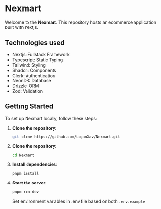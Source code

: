 # Nexmart

Welcome to the **Nexmart**. This repository hosts an ecommerce application built with nextjs.

## Technologies used

- Nextjs: Fullstack Framework
- Typescript: Static Typing
- Tailwind: Styling
- Shadcn: Components
- Clerk: Authentication
- NeonDB: Database
- Drizzle: ORM
- Zod: Validation

## Getting Started

To set up Nexmart locally, follow these steps:

1. **Clone the repository**:

   ```bash
   git clone https://github.com/LoganXav/Nexmart.git
   ```

2. **Clone the repository**:

   ```bash
   cd Nexmart
   ```

3. **Install dependencies**:

   ```bash
   pnpm install
   ```

4. **Start the server**:

   ```bash
   pnpm run dev
   ```

   Set environment variables in .env file based on both `.env.example`
